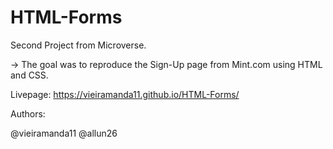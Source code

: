 # HTML-Forms

Second Project from Microverse.

-> The goal was to reproduce the Sign-Up page from Mint.com using HTML and CSS.

Livepage:
https://vieiramanda11.github.io/HTML-Forms/

Authors:

@vieiramanda11
@allun26
